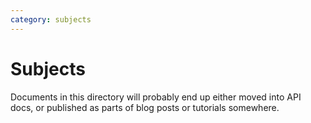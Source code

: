 ```yaml
---
category: subjects
---
```

# Subjects

Documents in this directory will probably end up either moved into API docs, or published as parts of blog posts or tutorials somewhere.
